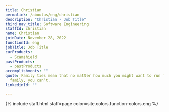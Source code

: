 ```yaml
---
title: Christian
permalink: /aboutus/eng/christian
description: "Christian - Job Title"
third_nav_title: Software Engineering
staffId: christian
name: Christian
joinDate: November 28, 2022
functionId: eng
jobTitle: Job Title
curProducts:
  - Scamshield
pastProducts:
  - pastProducts
accomplishments: ""
quote: Family ties mean that no matter how much you might want to run from your
  family, you can’t.
linkedinId: ""

---
```


{% include staff.html staff=page color=site.colors.function-colors.eng %}
